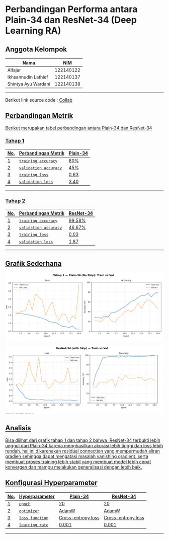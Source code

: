 # Perbandingan Performa antara Plain-34 dan ResNet-34 (Deep Learning RA)

## **Anggota Kelompok**

| **Nama**                    | **NIM**   |
| --------------------------- | --------- | 
| Alfajar                 | 122140122 |
| Ikhsannudin Lathief     | 122140137 |
| Shintya Ayu Wardani     | 122140138 | 
---

Berikut link source code : <a href="https://colab.research.google.com/drive/17uu26xLrM-hf8yF04S_icx59O8YLP-5k?usp=sharing">Collab

## **Perbandingan Metrik**

Berikut merupakan tabel perbandingan antara Plain-34 dan ResNet-34

### Tahap 1

| **No.** | **Perbandingan Metrik**         | **Plain-34**  | 
|-----|-------------------------------------|---------------|
| 1   | `training accuracy`                 |     80%       |
| 2   | `validation accuracy`               |     45%       |
| 3   | `training loss`                     |     0.63      |
| 4   | `validation loss`                   |     3.40      |
---

### Tahap 2

| **No.** | **Perbandingan Metrik**         | **ResNet-34** |
|-----|-------------------------------------|---------------|
| 1   | `training accuracy`                 |     99.58%    |
| 2   | `validation accuracy`               |     46.67%    |
| 3   | `training loss`                     |     0.03      |
| 4   | `validation loss`                   |     1.87      |
---

## **Grafik Sederhana**

![Tahap 1](Tahap1Plain-34.jpg)

![Tahap 2](Tahap2ResNet-34.jpg)

## **Analisis**

Bisa dilihat dari grafik tahap 1 dan tahap 2 bahwa, ResNet-34 terbukti lebih unggul dari Plain-34 karena menghasilkan akurasi lebih tinggi dan loss lebih rendah. hal ini dikarenakan residual connection yang mempermudah aliran gradien sehingga dapat mengatasi masalah vanishing gradient, serta membuat proses training lebih stabil yang membuat model lebih cepat konvergen dan mampu melakukan generalisasi dengan lebih baik.

## **Konfigurasi Hyperparameter**

| **No.** | **Hyperparameter** | **Plain-34**      | **ResNet-34**    |
|-----|------------------------|-------------------|------------------|
| 1   | `epoch`                |       20          |       20         |
| 2   | `optimizer`            |      AdamW        |      AdamW       |
| 3   | `loss function`        | Cross-entropy loss|Cross-entropy loss|
| 4   | `learning rate`        |       0.001       |      0.001       |
---
